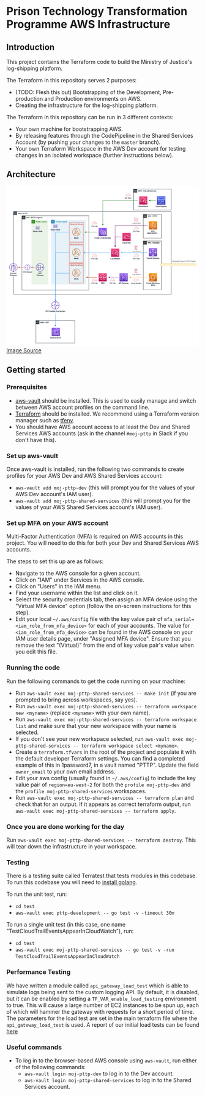 # Prison Technology Transformation Programme AWS Infrastructure

## Introduction

This project contains the Terraform code to build the Ministry of Justice's log-shipping platform.

The Terraform in this repository serves 2 purposes:

- (TODO: Flesh this out) Bootstrapping of the Development, Pre-production and Production environments on AWS.
- Creating the infrastructure for the log-shipping platform.

The Terraform in this repository can be run in 3 different contexts:

- Your own machine for bootstrapping AWS.
- By releasing features through the CodePipeline in the Shared Services Account (by pushing your changes to the `master` branch).
- Your own Terraform Workspace in the AWS Dev account for testing changes in an isolated workspace (further instructions below).

## Architecture

![architecture](diagrams/architecture.png)
[Image Source](diagrams/architecture.drawio)

## Getting started

### Prerequisites

- [aws-vault](https://github.com/99designs/aws-vault) should be installed. This is used to easily manage and switch between AWS account profiles on the command line.
- [Terraform](https://www.terraform.io/) should be installed. We recommend using a Terraform version manager such as [tfenv](https://github.com/tfutils/tfenv).
- You should have AWS account access to at least the Dev and Shared Services AWS accounts (ask in the channel `#moj-pttp` in Slack if you don't have this).

### Set up aws-vault

Once aws-vault is installed, run the following two commands to create profiles for your AWS Dev and AWS Shared Services account:

- `aws-vault add moj-pttp-dev` (this will prompt you for the values of your AWS Dev account's IAM user).
- `aws-vault add moj-pttp-shared-services` (this will prompt you for the values of your AWS Shared Services account's IAM user).

### Set up MFA on your AWS account

Multi-Factor Authentication (MFA) is required on AWS accounts in this project. You will need to do this for both your Dev and Shared Services AWS accounts.

The steps to set this up are as follows:

- Navigate to the AWS console for a given account.
- Click on "IAM" under Services in the AWS console.
- Click on "Users" in the IAM menu.
- Find your username within the list and click on it.
- Select the security credentials tab, then assign an MFA device using the "Virtual MFA device" option (follow the on-screen instructions for this step).
- Edit your local `~/.aws/config` file with the key value pair of `mfa_serial=<iam_role_from_mfa_device>` for each of your accounts. The value for `<iam_role_from_mfa_device>` can be found in the AWS console on your IAM user details page, under "Assigned MFA device". Ensure that you remove the text "(Virtual)" from the end of key value pair's value when you edit this file.

### Running the code

Run the following commands to get the code running on your machine:

- Run `aws-vault exec moj-pttp-shared-services -- make init` (if you are prompted to bring across workspaces, say yes).
- Run `aws-vault exec moj-pttp-shared-services -- terraform workspace new <myname>` (replace `<myname>` with your own name).
- Run `aws-vault exec moj-pttp-shared-services -- terraform workspace list` and make sure that your new workspace with your name is selected.
- If you don't see your new workspace selected, run `aws-vault exec moj-pttp-shared-services -- terraform workspace select <myname>`.
- Create a `terraform.tfvars` in the root of the project and populate it with the default developer Terraform settings. You can find a completed example of this in 1password7, in a vault named "PTTP". Update the field `owner_email` to your own email address.
- Edit your aws config (usually found in `~/.aws/config`) to include the key value pair of `region=eu-west-2` for both the `profile moj-pttp-dev` and the `profile moj-pttp-shared-services` workspaces.
- Run `aws-vault exec moj-pttp-shared-services -- terraform plan` and check that for an output. If it appears as correct terraform output, run `aws-vault exec moj-pttp-shared-services -- terraform apply`.

### Once you are done working for the day

Run `aws-vault exec moj-pttp-shared-services -- terraform destroy`. This will tear down the infrastructure in your workspace.

### Testing

There is a testing suite called Terratest that tests modules in this codebase.
To run this codebase you will need to [install golang](https://formulae.brew.sh/formula/go).

To run the unit test, run:

- `cd test`
- `aws-vault exec pttp-development -- go test -v -timeout 30m`

To run a single unit test (in this case, one name "TestCloudTrailEventsAppearInCloudWatch"), run:

- `cd test`
- `aws-vault exec moj-pttp-shared-services -- go test -v -run TestCloudTrailEventsAppearInCloudWatch`

### Performance Testing

We have written a module called `api_gateway_load_test` which is able to simulate logs being sent to
the custom logging API. By default, it is disabled, but it can be enabled by setting a `TF_VAR_enable_load_testing`
environment to true. This will cause a large number of EC2 instances to be spun up, each of which will hammer the
gateway with requests for a short period of time. The parameters for the load test are set in the main terraform file
where the `api_gateway_load_test` is used. A report of our initial load tests can be found [here](documentation/load_test_report_16th_july_2020/Logging_API_load_test.md)


### Useful commands

- To log in to the browser-based AWS console using `aws-vault`, run either of the following commands:
  - `aws-vault login moj-pttp-dev` to log in to the Dev account.
  - `aws-vault login moj-pttp-shared-services` to log in to the Shared Services account.
